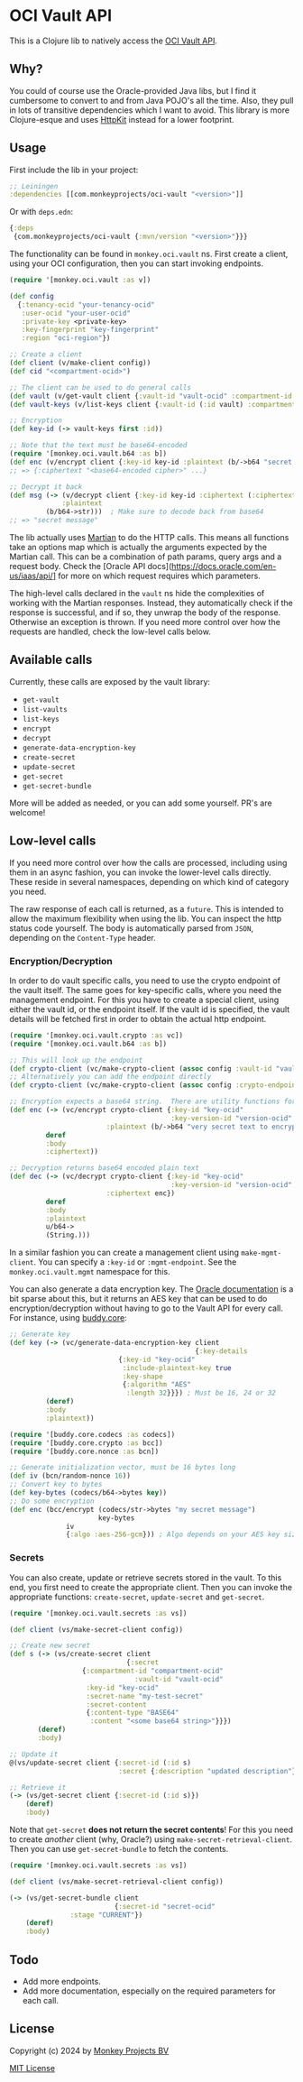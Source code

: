 # OCI Vault API

This is a Clojure lib to natively access the [OCI Vault
API](https://docs.oracle.com/en-us/iaas/Content/KeyManagement/home.htm).

## Why?

You could of course use the Oracle-provided Java libs, but I find it cumbersome
to convert to and from Java POJO's all the time.  Also, they pull in lots of
transitive dependencies which I want to avoid.  This library is more Clojure-esque
and uses [HttpKit](https://github.com/http-kit/http-kit) instead for a lower
footprint.

## Usage

First include the lib in your project:
```clojure
;; Leiningen
:dependencies [[com.monkeyprojects/oci-vault "<version>"]]
```
Or with `deps.edn`:
```clojure
{:deps
 {com.monkeyprojects/oci-vault {:mvn/version "<version>"}}}
```

The functionality can be found in `monkey.oci.vault` ns.  First create a client,
using your OCI configuration, then you can start invoking endpoints.
```clojure
(require '[monkey.oci.vault :as v])

(def config
  {:tenancy-ocid "your-tenancy-ocid"
   :user-ocid "your-user-ocid"
   :private-key <private-key>
   :key-fingerprint "key-fingerprint"
   :region "oci-region"})

;; Create a client
(def client (v/make-client config))
(def cid "<compartment-ocid>")

;; The client can be used to do general calls
(def vault (v/get-vault client {:vault-id "vault-ocid" :compartment-id cid}))
(def vault-keys (v/list-keys client {:vault-id (:id vault) :compartment-id cid}))

;; Encryption
(def key-id (-> vault-keys first :id))

;; Note that the text must be base64-encoded
(require '[monkey.oci.vault.b64 :as b])
(def enc (v/encrypt client {:key-id key-id :plaintext (b/->b64 "secret message")}))
;; => {:ciphertext "<base64-encoded cipher>" ...}

;; Decrypt it back
(def msg (-> (v/decrypt client {:key-id key-id :ciphertext (:ciphertext enc)})
             :plaintext
	     (b/b64->str)))  ; Make sure to decode back from base64
;; => "secret message"
```

The lib actually uses [Martian](https://github.com/oliyh/martian) to do the
HTTP calls.  This means all functions take an options map which is actually the
arguments expected by the Martian call. This can be a combination of path params,
query args and a request body.  Check the [Oracle API docs](https://docs.oracle.com/en-us/iaas/api/]
for more on which request requires which parameters.

The high-level calls declared in the `vault` ns hide the complexities of working
with the Martian responses.  Instead, they automatically check if the response is
successful, and if so, they unwrap the body of the response.  Otherwise an exception
is thrown.  If you need more control over how the requests are handled, check the
low-level calls below.

## Available calls

Currently, these calls are exposed by the vault library:

 - `get-vault`
 - `list-vaults`
 - `list-keys`
 - `encrypt`
 - `decrypt`
 - `generate-data-encryption-key`
 - `create-secret`
 - `update-secret`
 - `get-secret`
 - `get-secret-bundle`

More will be added as needed, or you can add some yourself.  PR's are welcome!

## Low-level calls

If you need more control over how the calls are processed, including using
them in an async fashion, you can invoke the lower-level calls directly.  These
reside in several namespaces, depending on which kind of category you need.

The raw response of each call is returned, as a `future`.  This is intended
to allow the maximum flexibility when using the lib.  You can inspect the http
status code yourself.  The body is automatically parsed from `JSON`, depending
on the `Content-Type` header.

### Encryption/Decryption

In order to do vault specific calls, you need to use the crypto endpoint of the
vault itself.  The same goes for key-specific calls, where you need the management
endpoint.  For this you have to create a special client, using either the vault id,
or the endpoint itself.  If the vault id is specified, the vault details will be
fetched first in order to obtain the actual http endpoint.

```clojure
(require '[monkey.oci.vault.crypto :as vc])
(require '[monkey.oci.vault.b64 :as b])

;; This will look up the endpoint
(def crypto-client (vc/make-crypto-client (assoc config :vault-id "vault-ocid")))
;; Alternatively you can add the endpoint directly
(def crypto-client (vc/make-crypto-client (assoc config :crypto-endpoint "http://crypto")))

;; Encryption expects a base64 string.  There are utility functions for this.
(def enc (-> (vc/encrypt crypto-client {:key-id "key-ocid"
                                        :key-version-id "version-ocid"
		  		        :plaintext (b/->b64 "very secret text to encrypt")})
	     deref
	     :body
	     :ciphertext))

;; Decryption returns base64 encoded plain text
(def dec (-> (vc/decrypt crypto-client {:key-id "key-ocid"
                                        :key-version-id "version-ocid"
				        :ciphertext enc})
	     deref
	     :body
	     :plaintext
	     u/b64->
	     (String.)))
```

In a similar fashion you can create a management client using `make-mgmt-client`.
You can specify a `:key-id` or `:mgmt-endpoint`.  See the `monkey.oci.vault.mgmt`
namespace for this.

You can also generate a data encryption key.  The [Oracle documentation](https://docs.oracle.com/en-us/iaas/Content/KeyManagement/Tasks/usingkeys_topic-To_generate_a_data_encryption_key_from_your_Vault_master_encryption_key.htm)
is a bit sparse about this, but it returns an AES key that can be used to do encryption/decryption
without having to go to the Vault API for every call.  For instance, using
[buddy.core](https://funcool.github.io/buddy-core/latest/index.html):

```clojure
;; Generate key
(def key (-> (vc/generate-data-encryption-key client
                                              {:key-details
					       {:key-id "key-ocid"
					        :include-plaintext-key true
					        :key-shape
					        {:algorithm "AES"
					         :length 32}}}) ; Must be 16, 24 or 32
	     (deref)
	     :body
	     :plaintext))

(require '[buddy.core.codecs :as codecs])
(require '[buddy.core.crypto :as bcc])
(require '[buddy.core.nonce :as bcn])

;; Generate initialization vector, must be 16 bytes long
(def iv (bcn/random-nonce 16))
;; Convert key to bytes
(def key-bytes (codecs/b64->bytes key))
;; Do some encryption
(def enc (bcc/encrypt (codecs/str->bytes "my secret message")
                      key-bytes
		      iv
		      {:algo :aes-256-gcm})) ; Algo depends on your AES key size
```

### Secrets

You can also create, update or retrieve secrets stored in the vault.  To this end, you first
need to create the appropriate client.  Then you can invoke the appropriate functions: `create-secret`,
`update-secret` and `get-secret`.

```clojure
(require '[monkey.oci.vault.secrets :as vs])

(def client (vs/make-secret-client config))

;; Create new secret
(def s (-> (vs/create-secret client
                             {:secret
			      {:compartment-id "compartment-ocid"
                               :vault-id "vault-ocid"
			       :key-id "key-ocid"
			       :secret-name "my-test-secret"
			       :secret-content
			       {:content-type "BASE64"
			        :content "<some base64 string>"}}})
	   (deref)
	   :body)

;; Update it
@(vs/update-secret client {:secret-id (:id s)
                           :secret {:description "updated description"}})

;; Retrieve it
(-> (vs/get-secret client {:secret-id (:id s)})
    (deref)
    :body)
```

Note that `get-secret` **does not return the secret contents**!  For this you need to
create *another* client (why, Oracle?) using `make-secret-retrieval-client`.  Then you
can use `get-secret-bundle` to fetch the contents.

```clojure
(require '[monkey.oci.vault.secrets :as vs])

(def client (vs/make-secret-retrieval-client config))

(-> (vs/get-secret-bundle client
                          {:secret-id "secret-ocid"
			   :stage "CURRENT"})
    (deref)
    :body)
```

## Todo

 - Add more endpoints.
 - Add more documentation, especially on the required parameters for each call.

## License

Copyright (c) 2024 by [Monkey Projects BV](https://www.monkey-projects.be)

[MIT License](LICENSE)